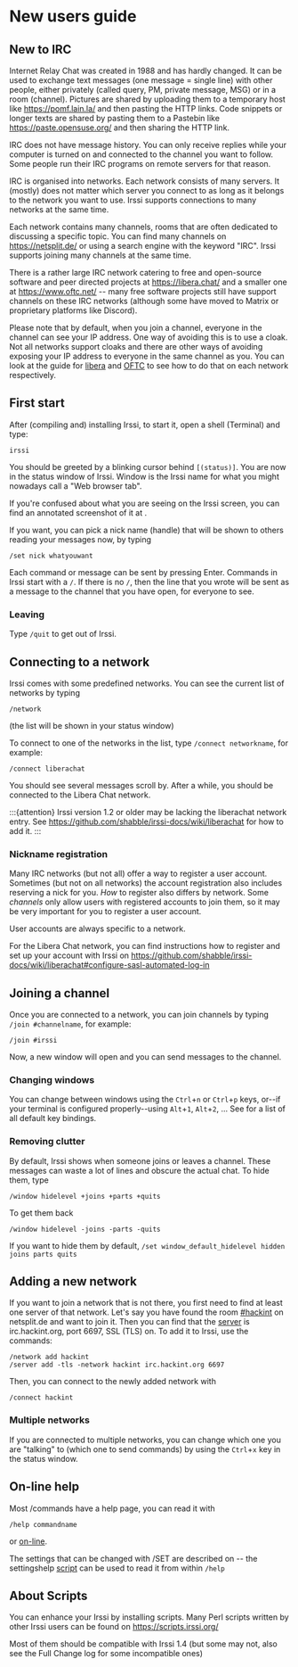 # New users guide

## New to IRC

Internet Relay Chat was created in 1988 and has hardly changed. It can be used to exchange text messages (one message = single line) with other people, either privately (called query, PM, private message, MSG) or in a room (channel). Pictures are shared by uploading them to a temporary host like https://pomf.lain.la/ and then pasting the HTTP links. Code snippets or longer texts are shared by pasting them to a Pastebin like https://paste.opensuse.org/ and then sharing the HTTP link.

IRC does not have message history. You can only receive replies while your computer is turned on and connected to the channel you want to follow. Some people run their IRC programs on remote servers for that reason.

IRC is organised into networks. Each network consists of many servers. It (mostly) does not matter which server you connect to as long as it belongs to the network you want to use. Irssi supports connections to many networks at the same time.

Each network contains many channels, rooms that are often dedicated to discussing a specific topic. You can find many channels on https://netsplit.de/ or using a search engine with the keyword "IRC". Irssi supports joining many channels at the same time.

There is a rather large IRC network catering to free and open-source software and peer directed projects at https://libera.chat/ and a smaller one at https://www.oftc.net/ -- many free software projects still have support channels on these IRC networks (although some have moved to Matrix or proprietary platforms like Discord).

Please note that by default, when you join a channel, everyone in the channel can see your IP address. One way of avoiding this is to use a cloak. Not all networks support cloaks and there are other ways of avoiding exposing your IP address to everyone in the same channel as you. You can look at the guide for [libera](https://libera.chat/guides/cloaks) and [OFTC](https://www.oftc.net/UserCloaks/) to see how to do that on each network respectively.

## First start

After (compiling and) installing Irssi, to start it, open a shell (Terminal) and type:

```
irssi
```

You should be greeted by a blinking cursor behind `[(status)]`. You are now in the status window of Irssi. Window is the Irssi name for what you might nowadays call a "Web browser tab".

If you're confused about what you are seeing on the Irssi screen, you can find an annotated screenshot of it at [](User-interface).

If you want, you can pick a nick name (handle) that will be shown to others reading your messages now, by typing

```
/set nick whatyouwant
```

Each command or message can be sent by pressing Enter. Commands in Irssi start with a `/`. If there is no `/`, then the line that you wrote will be sent as a message to the channel that you have open, for everyone to see.

### Leaving

Type `/quit` to get out of Irssi.

## Connecting to a network

Irssi comes with some predefined networks. You can see the current list of networks by typing

```
/network
```

(the list will be shown in your status window)

To connect to one of the networks in the list, type `/connect networkname`, for example:

```
/connect liberachat
```

You should see several messages scroll by. After a while, you should be connected to the Libera Chat network.

:::{attention}
Irssi version 1.2 or older may be lacking the liberachat network entry. See https://github.com/shabble/irssi-docs/wiki/liberachat for how to add it.
:::

### Nickname registration

Many IRC networks (but not all) offer a way to register a user account. Sometimes (but not on all networks) the account registration also includes reserving a nick for you. *How* to register also differs by network. Some _channels_ only allow users with registered accounts to join them, so it may be very important for you to register a user account.

User accounts are always specific to a network.

For the Libera Chat network, you can find instructions how to register and set up your account with Irssi on https://github.com/shabble/irssi-docs/wiki/liberachat#configure-sasl-automated-log-in

## Joining a channel

Once you are connected to a network, you can join channels by typing `/join #channelname`, for example:

```
/join #irssi
```

Now, a new window will open and you can send messages to the channel.

### Changing windows

You can change between windows using the `Ctrl`+`n` or `Ctrl`+`p` keys, or--if your terminal is configured properly--using `Alt`+`1`, `Alt`+`2`, ... See [](/documentation/help/bind_-list) for a list of all default key bindings.

### Removing clutter

By default, Irssi shows when someone joins or leaves a channel. These messages can waste a lot of lines and obscure the actual chat. To hide them, type

```
/window hidelevel +joins +parts +quits
```

To get them back

```
/window hidelevel -joins -parts -quits
```

If you want to hide them by default, `/set window_default_hidelevel hidden joins parts quits`

## Adding a new network

If you want to join a network that is not there, you first need to find at least one server of that network. Let's say you have found the room [#hackint](https://netsplit.de/channels/details.php?room=%23hackint&net=hackint) on netsplit.de and want to join it. Then you can find that the [server](https://netsplit.de/servers/?net=hackint) is irc.hackint.org, port 6697, SSL (TLS) on. To add it to Irssi, use the commands:

```
/network add hackint
/server add -tls -network hackint irc.hackint.org 6697
```

Then, you can connect to the newly added network with

```
/connect hackint
```

### Multiple networks

If you are connected to multiple networks, you can change which one you are "talking" to (which one to send commands) by using the `Ctrl`+`x` key in the status window.

## On-line help

Most /commands have a help page, you can read it with

```
/help commandname
```

or [on-line](/documentation/help/index).

The settings that can be changed with /SET are described on [](/documentation/settings) -- the settingshelp [script](#about-scripts) can be used to read it from within `/help`

## About Scripts

You can enhance your Irssi by installing scripts. Many Perl scripts written by other Irssi users can be found on https://scripts.irssi.org/

Most of them should be compatible with Irssi 1.4 (but some may not, also see the Full Change log for some incompatible ones)

